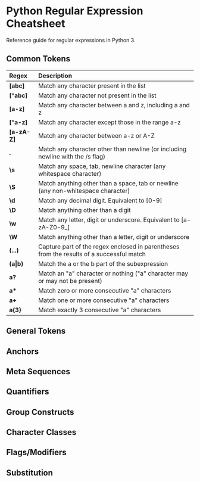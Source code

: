 # Python Regular Expression Cheatsheet
Reference guide for regular expressions in Python 3.

## Common Tokens
| Regex | Description |
|:------|:------------|
| **[abc]** | Match any character present in the list |
| **[^abc]** | Match any character not present in the list |
| **[a-z]** | Match any character between a and z, including a and z |
| **[^a-z]** | Match any character except those in the range a-z |
| **[a-zA-Z]** | Match any character between a-z or A-Z |
| **.** | Match any character other than newline (or including newline with the /s flag) |
| **\s** | Match any space, tab, newline character (any whitespace character) |
| **\S** | Match anything other than a space, tab or newline (any non-whitespace character) |
| **\d** | Match any decimal digit. Equivalent to [0-9] |
| **\D** | Match anything other than a digit |
| **\w** | Match any letter, digit or underscore. Equivalent to [a-zA-Z0-9_] |
| **\W** | Match anything other than a letter, digit or underscore |
| **(...)** | Capture part of the regex enclosed in parentheses from the results of a successful match |
| **(a\|b)** | Match the a or the b part of the subexpression |
| **a?** | Match an "a" character or nothing ("a" character may or may not be present) |
| **a\***| Match zero or more consecutive "a" characters |
| **a+** | Match one or more consecutive "a" characters |
| **a{3}** | Match exactly 3 consecutive "a" characters |


## General Tokens

## Anchors

## Meta Sequences

## Quantifiers

## Group Constructs

## Character Classes

## Flags/Modifiers

## Substitution
